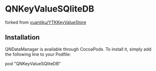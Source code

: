 QNKeyValueSQliteDB
==========

forked from [yuantiku/YTKKeyValueStore](https://github.com/yuantiku/YTKKeyValueStore)

## Installation

QNDataManager is available through CocoaPods. To install it, simply add the following line to your Podfile:

pod "QNKeyValueSQliteDB"


